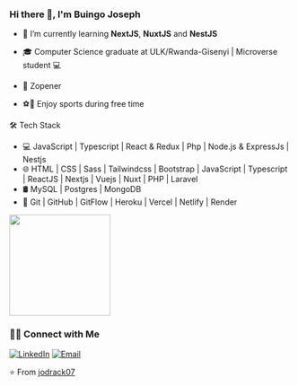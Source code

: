 ### Hi there 👋, I'm Buingo Joseph 

- 🌱 I’m currently learning **NextJS**, **NuxtJS** and **NestJS**

- 🎓 Computer Science graduate at ULK/Rwanda-Gisenyi | Microverse student 💻
- 💼 Zopener
- ⚽🏃 Enjoy sports during free time

🛠 Tech Stack
- 💻   JavaScript | Typescript | React & Redux | Php | Node.js & ExpressJs | Nestjs
- 🌐   HTML | CSS | Sass | Tailwindcss | Bootstrap | JavaScript | Typescript | ReactJS | Nextjs | Vuejs | Nuxt | PHP | Laravel
- 🛢   MySQL | Postgres | MongoDB
- 🔧   Git | GitHub | GitFlow | Heroku | Vercel | Netlify | Render

<a href="https://github.com/jodrack07">
  <img height="180em" src="https://github-readme-stats.vercel.app/api?username=jodrack07&theme=noctis_minimus&show_icons=true" />
<!--   <img height="180em" src="https://github-readme-stats.vercel.app/api/top-langs/?username=jodrack07&theme=noctis_minimus&layout=compact" /> -->
</a>

<br/>

<h3> 🤝🏻 Connect with Me </h3>

<p>
<a href="https://www.linkedin.com/in/jodrack/"><img alt="LinkedIn" src="https://img.shields.io/badge/LinkedIn-buingojoseph-blue?style=flat-square&logo=linkedin"></a>
<a href="mailto:drack.sir01@gmail.com"><img alt="Email" src="https://img.shields.io/badge/Email-drack.sir01@gmail.com-blue?style=flat-square&logo=Microsoft%20outlook"></a>
</p>

⭐️ From [jodrack07](https://github.com/jodrack07)


<!--
**jodrack07/jodrack07** is a ✨ _special_ ✨ repository because its `README.md` (this file) appears on your GitHub profile.

Here are some ideas to get you started:

- 🔭 I’m currently working on ...

- 👯 I’m looking to collaborate on ...
- 🤔 I’m looking for help with ...
- 💬 Ask me about ...
- 📫 How to reach me: ...
- 😄 Pronouns: ...
- ⚡ Fun fact: ...
-->
